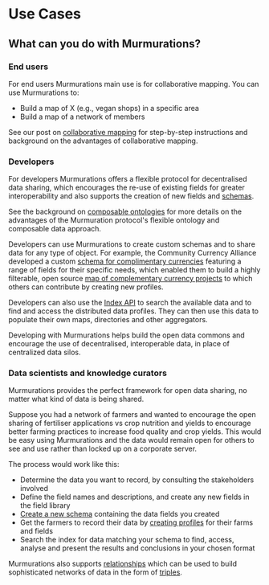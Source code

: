 # Use Cases

## What can you do with Murmurations?

### End users

For end users Murmurations main use is for collaborative mapping. You can use Murmurations to:

- Build a map of X (e.g., vegan shops) in a specific area
- Build a map of a network of members

See our post on [collaborative mapping](https://murmurations.network/2023/08/22/collaborative-mapping/) for step-by-step instructions and background on the advantages of collaborative mapping.

### Developers

For developers Murmurations offers a flexible protocol for decentralised data sharing, which encourages the re-use of existing fields for greater interoperability and also supports the creation of new fields and [schemas](/guides/create-a-schema.html).

See the background on [composable ontologies](/about/ontology-composability.html) for more details on the advantages of the Murmuration protocol's flexible ontology and composable data approach.

Developers can use Murmurations to create custom schemas and to share data for any type of object. For example, the Community Currency Alliance developed a custom [schema for complimentary currencies](https://github.com/MurmurationsNetwork/MurmurationsLibrary/blob/main/schemas/complementary_currencies-v2.0.0.json) featuring a range of fields for their specific needs, which enabled them to build a highly filterable, open source [map of complementary currency projects](https://map.currency.community/) to which others can contribute by creating new profiles.

Developers can also use the [Index API](/developers/index-api.html) to search the available data and to find and access the distributed data profiles. They can then use this data to populate their own maps, directories and other aggregators.

Developing with Murmurations helps build the open data commons and encourage the use of decentralised, interoperable data, in place of centralized data silos.

### Data scientists and knowledge curators

Murmurations provides the perfect framework for open data sharing, no matter what kind of data is being shared.

Suppose you had a network of farmers and wanted to encourage the open sharing of fertiliser applications vs crop nutrition and yields to encourage better farming practices to increase food quality and crop yields. This would be easy using Murmurations and the data would remain open for others to see and use rather than locked up on a corporate server.

The process would work like this:

- Determine the data you want to record, by consulting the stakeholders involved
- Define the field names and descriptions, and create any new fields in the field library
- [Create a new schema](/guides/create-a-schema.html) containing the data fields you created
- Get the farmers to record their data by [creating profiles](/guides/create-a-profile.html) for their farms and fields
- Search the index for data matching your schema to find, access, analyse and present the results and conclusions in your chosen format

Murmurations also supports [relationships](https://github.com/MurmurationsNetwork/MurmurationsLibrary/blob/main/fields/relationships.json) which can be used to build sophisticated networks of data in the form of [triples](https://en.wikipedia.org/wiki/Semantic_triple).
